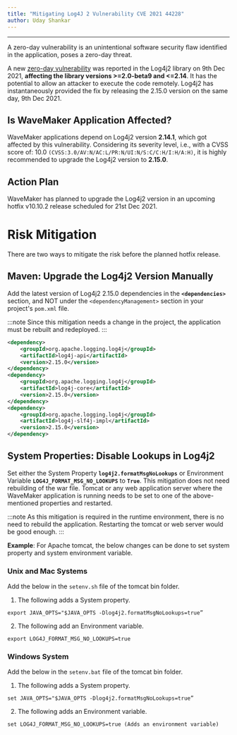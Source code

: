 ```yaml
---
title: "Mitigating Log4J 2 Vulnerability CVE 2021 44228"
author: Uday Shankar
---
```

---

A zero-day vulnerability is an unintentional software security flaw identified in the application, poses a zero-day threat. 

A new [zero-day vulnerability](https://cve.mitre.org/cgi-bin/cvename.cgi?name=CVE-2021-44228) was reported in the Log4j2 library on 9th Dec 2021, **affecting the library versions >=2.0-beta9 and <=2.14**. It has the potential to allow an attacker to execute the code remotely. Log4j2 has instantaneously provided the fix by releasing the 2.15.0 version on the same day, 9th Dec 2021.

<!--truncate-->

## Is WaveMaker Application Affected?

WaveMaker applications depend on Log4j2 version **2.14.1**, which got affected by this vulnerability. Considering its severity level, i.e., with a CVSS score of: 10.0 `(CVSS:3.0/AV:N/AC:L/PR:N/UI:N/S:C/C:H/I:H/A:H)`, it is highly recommended to upgrade the Log4j2 version to **2.15.0**. 


## Action Plan

WaveMaker has planned to upgrade the Log4j2 version in an upcoming hotfix v10.10.2 release scheduled for 21st Dec 2021.

# Risk Mitigation

There are two ways to mitigate the risk before the planned hotfix release.

## Maven: Upgrade the Log4j2 Version Manually

Add the latest version of Log4j2 2.15.0 dependencies in the **`<dependencies>`** section, and NOT under the `<dependencyManagement>` section in your project's `pom.xml` file.

:::note
Since this mitigation needs a change in the project, the application must be rebuilt and redeployed.
:::

```xml
<dependency>
    <groupId>org.apache.logging.log4j</groupId>
    <artifactId>log4j-api</artifactId>
    <version>2.15.0</version>
</dependency>
<dependency>
    <groupId>org.apache.logging.log4j</groupId>
    <artifactId>log4j-core</artifactId>
    <version>2.15.0</version>
</dependency>
<dependency>
    <groupId>org.apache.logging.log4j</groupId>
    <artifactId>log4j-slf4j-impl</artifactId>
    <version>2.15.0</version>
</dependency>
```

## System Properties: Disable Lookups in Log4j2

Set either the System Property **`log4j2.formatMsgNoLookups`** or Environment Variable **`LOG4J_FORMAT_MSG_NO_LOOKUPS`** to **`True`**. This mitigation does not need rebuilding of the war file. Tomcat or any web application server where the WaveMaker application is running needs to be set to one of the above-mentioned properties and restarted.

:::note
As this mitigation is required in the runtime environment, there is no need to rebuild the application. Restarting the tomcat or web server would be good enough.
:::

**Example**: For Apache tomcat, the below changes can be done to set system property and system environment variable.


### Unix and Mac Systems

Add the below in the `setenv.sh` file of the tomcat bin folder. 

1. The following adds a System property.

```
export JAVA_OPTS="$JAVA_OPTS -Dlog4j2.formatMsgNoLookups=true” 
```

2. The following add an Environment variable.

```
export LOG4J_FORMAT_MSG_NO_LOOKUPS=true 
```

### Windows System 

Add the below in the `setenv.bat` file of the tomcat bin folder.

1. The following adds a System property.

```
set JAVA_OPTS="$JAVA_OPTS -Dlog4j2.formatMsgNoLookups=true” 
```

2. The following adds an Environment variable.

```
set LOG4J_FORMAT_MSG_NO_LOOKUPS=true (Adds an environment variable)
```

